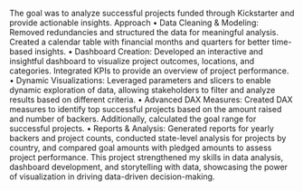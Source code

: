The goal was to analyze successful projects funded through Kickstarter and provide actionable insights.
Approach
• Data Cleaning & Modeling: Removed redundancies and structured the data for meaningful analysis. Created a calendar table with financial months and quarters for better time-based insights.
• Dashboard Creation: Developed an interactive and insightful dashboard to visualize project outcomes, locations, and categories. Integrated KPIs to provide an overview of project performance.
• Dynamic Visualizations: Leveraged parameters and slicers to enable dynamic exploration of data, allowing stakeholders to filter and analyze results based on different criteria.
• Advanced DAX Measures: Created DAX measures to identify top successful projects based on the amount raised and number of backers. Additionally, calculated the goal range for successful projects.
• Reports & Analysis: Generated reports for yearly backers and project counts, conducted state-level analysis for projects by country, and compared goal amounts with pledged amounts to assess project performance.
This project strengthened my skills in data analysis, dashboard development, and storytelling with data, showcasing the power of visualization in driving data-driven decision-making.
